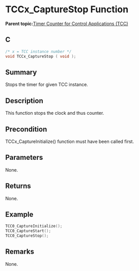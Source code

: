 # TCCx\_CaptureStop Function

**Parent topic:**[Timer Counter for Control Applications \(TCC\)](GUID-CCA150A8-2C66-40B2-9C35-D7F3473720AE.md)

## C

```c
/* x = TCC instance number */
void TCCx_CaptureStop ( void );
```

## Summary

Stops the timer for given TCC instance.

## Description

This function stops the clock and thus counter.

## Precondition

TCCx\_CaptureInitialize\(\) function must have been called first.

## Parameters

None.

## Returns

None.

## Example

```c
TCC0_CaptureInitialize();
TCC0_CaptureStart();
TCC0_CaptureStop();
```

## Remarks

None.

